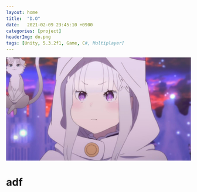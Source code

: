 ```yaml
---
layout: home
title:  "D.O"
date:   2021-02-09 23:45:10 +0900
categories: [project]
headerImg: do.png
tags: [Unity, 5.3.2f1, Game, C#, Multiplayer]
---
```

<div class="card">
	<img src="/assets/img/icon.jpg"/>
	<div class="card-body">
		<h1>
			adf
		</h1>
	</div>
</div>